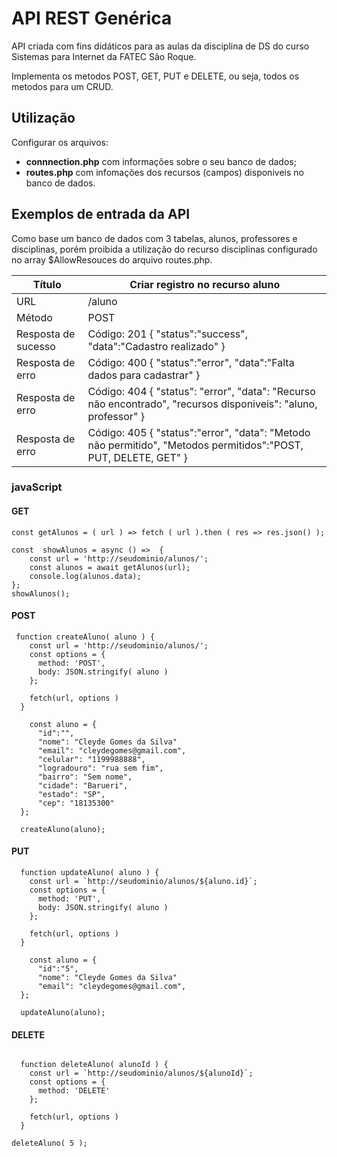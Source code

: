 # API REST Genérica

API criada com fins didáticos para as aulas da disciplina de DS do curso Sistemas para Internet da FATEC São Roque.

Implementa os metodos POST, GET, PUT e DELETE, ou seja, todos os metodos para um CRUD.


## Utilização
Configurar os arquivos:
- **connnection.php** com informações sobre o seu banco de dados;
- **routes.php** com infomações dos recursos (campos) disponiveis no banco de dados.

## Exemplos de entrada da API
Como base um banco de dados com 3 tabelas, alunos, professores e disciplinas, porém proibida a utilização do recurso disciplinas configurado no array $AllowResouces do arquivo routes.php. 

**Título**          | **Criar registro no recurso aluno**
--------------------|-
URL                 | /aluno
Método              | POST
Resposta de sucesso | Código: 201 { "status":"success", "data":"Cadastro realizado" }
Resposta de erro    | Código: 400 { "status":"error", "data":"Falta dados para cadastrar" }
Resposta de erro    | Código: 404 { "status": "error", "data": "Recurso não encontrado", "recursos disponiveis": "aluno, professor" }
Resposta de erro    | Código: 405 { "status":"error", "data": "Metodo não permitido", "Metodos permitidos":"POST, PUT, DELETE, GET" }

### javaScript

#### GET
~~~
const getAlunos = ( url ) => fetch ( url ).then ( res => res.json() );

const  showAlunos = async () =>  {
    const url = 'http://seudominio/alunos/';
    const alunos = await getAlunos(url);
    console.log(alunos.data);
};
showAlunos();
~~~
#### POST
~~~
 function createAluno( aluno ) {
    const url = 'http://seudominio/alunos/';
    const options = {
      method: 'POST',
      body: JSON.stringify( aluno )
    };
  
    fetch(url, options )
  }
  
    const aluno = {
      "id":"",
      "nome": "Cleyde Gomes da Silva"
      "email": "cleydegomes@gmail.com",
      "celular": "1199988888",
      "logradouro": "rua sem fim",
      "bairro": "Sem nome",
      "cidade": "Barueri",
      "estado": "SP",
      "cep": "18135300"
  };
  
  createAluno(aluno);
~~~
#### PUT
~~~
  function updateAluno( aluno ) {
    const url = `http://seudominio/alunos/${aluno.id}`;
    const options = {
      method: 'PUT',
      body: JSON.stringify( aluno )
    };
  
    fetch(url, options )
  }
  
    const aluno = {
      "id":"5",
      "nome": "Cleyde Gomes da Silva"
      "email": "cleydegomes@gmail.com",
  };
  
  updateAluno(aluno);
~~~
#### DELETE
~~~~

  function deleteAluno( alunoId ) {
    const url = `http://seudominio/alunos/${alunoId}`;
    const options = {
      method: 'DELETE'
    };
  
    fetch(url, options )
  }
  
deleteAluno( 5 );
~~~~
